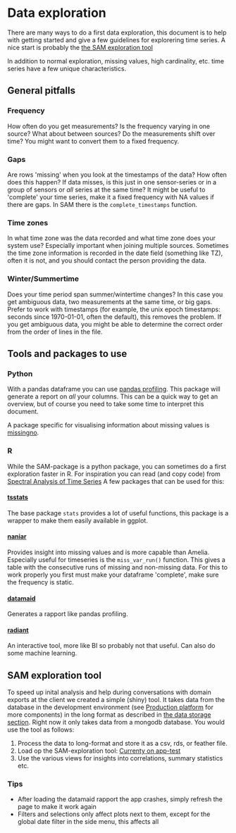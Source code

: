 Data exploration
================

There are many ways to do a first data exploration, this document is to help with getting started and give a few guidelines for explorering time series. A nice start is probably the [the SAM exploration tool](#sam-exploration-tool)

In addition to normal exploration, missing values, high cardinality, etc. time series have a few unique characteristics.

## General pitfalls

### Frequency
How often do you get measurements? Is the frequency varying in one source? What about between sources? Do the measurements shift over time? You might want to convert them to a fixed frequency.

### Gaps
Are rows 'missing' when you look at the timestamps of the data? How often does this happen? If data misses, is this just in one sensor-series or in a group of sensors or _all_ series at the same time? It might be useful to 'complete' your time series, make it a fixed frequency with NA values if there are gaps. In SAM there is the `complete_timestamps` function.

### Time zones
In what time zone was the data recorded and what time zone does your system use? Especially important when joining multiple sources. Sometimes the time zone information is recorded in the date field (something like TZ), often it is not, and you should contact the person providing the data.

### Winter/Summertime
Does your time period span summer/wintertime changes? In this case you get ambiguous data, two measurements at the same time, or big gaps. Prefer to work with timestamps (for example, the unix epoch timestamps: seconds since 1970-01-01, often the default), this removes the problem. If you get ambiguous data, you might be able to determine the correct order from the order of lines in the file. 

## Tools and packages to use

### Python

With a pandas dataframe you can use [pandas profiling](https://github.com/pandas-profiling/pandas-profiling). This package will generate a report on _all_ your columns. This can be a quick way to get an overview, but of course you need to take some time to interpret this document.

A package specific for visualising information about missing values is [missingno](https://github.com/ResidentMario/missingno).

### R
While the SAM-package is a python package, you can sometimes do a first exploration faster in R. For inspiration you can read (and copy code) from [Spectral Analysis of Time Series](https://rstudio-pubs-static.s3.amazonaws.com/9428_1197bd003ebd43c49b429f22ea4f36e5.html) A few packages that can be used for this:

#### [tsstats](http://rpubs.com/sinhrks/plot_tsstats)
The base package `stats` provides a lot of useful functions, this package is a wrapper to make them easily available in ggplot. 

#### [naniar](https://cran.r-project.org/web/packages/naniar/vignettes/getting-started-w-naniar.html)
Provides insight into missing values and is more capable than Amelia. Especially useful for timeseries is the `miss_var_run()` function. This gives a table with the consecutive runs of missing and non-missing data. For this to work properly you first must make your dataframe 'complete', make sure the frequency is static.

#### [datamaid](https://cran.r-project.org/web/packages/dataMaid/index.html)
Generates a rapport like pandas profiling.

#### [radiant](https://vnijs.github.io/radiant/)
An interactive tool, more like BI so probably not that useful. Can also do some machine learning.

## SAM exploration tool
To speed up inital analysis and help during conversations with domain exports at the client we created a simple (shiny) tool. It takes data from the database in the development environment (see [Production platform](production_platform.html) for more components) in the long format as described in [the data storage section](data_storage.html). Right now it only takes data from a mongodb database. You would use the tool as follows:

1. Process the data to long-format and store it as a csv, rds, or feather file.
2. Load op the SAM-exploration tool: [Currenty on app-test](https://app-test.ynformed.nl/app/samexploration)
3. Use the various views for insights into correlations, summary statistics etc.

### Tips

- After loading the datamaid rapport the app crashes, simply refresh the page to make it work again
- Filters and selections only affect plots next to them, except for the global date filter in the side menu, this affects all
